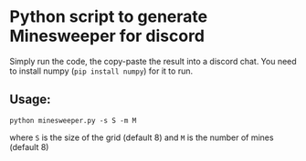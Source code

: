 # Python script to generate Minesweeper for discord

Simply run the code, the copy-paste the result into a discord chat. You need to install numpy (`pip install numpy`) for it to run.

## Usage:

```
python minesweeper.py -s S -m M
```

where `S` is the size of the grid (default 8) and `M` is the number of mines (default 8)
